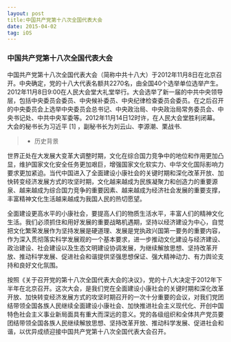 ```yaml
---
layout: post
title:中国共产党第十八次全国代表大会
date: 2015-04-02
tag: iOS 
--- 
```


### 中国共产党第十八次全国代表大会 



中国共产党第十八次全国代表大会（简称中共十八大）于2012年11月8日在北京召开。中央确定，党的十八大代表名额共2270名，由全国40个选举单位选举产生。2012年11月8日9:00在人民大会堂大礼堂举行。大会选举了新一届的中共中央领导层，包括中央委员会委员、中央候补委员、中央纪律检查委员会委员。在之后召开的中央委员会上选举中央委员会总书记、中央政治局、中央政治局常务委员会、中央书记处、中共中央军委等。2012年11月14日12时许，在人民大会堂胜利闭幕。大会的秘书长为习近平 [1]  ，副秘书长为刘云山、李源潮、栗战书.


>* 历史背景

世界正处在大发展大变革大调整时期，文化在综合国力竞争中的地位和作用更加凸显，维护国家文化安全任务更加艰巨，增强国家文化软实力、中华文化国际影响力要求更加紧迫。当代中国进入了全面建设小康社会的关键时期和深化改革开放、加快转变经济发展方式的攻坚时期，文化越来越成为民族凝聚力和创造力的重要源泉、越来越成为综合国力竞争的重要因素、越来越成为经济社会发展的重要支撑，丰富精神文化生活越来越成为我国人民的热切愿望。

全面建设更高水平的小康社会，要提高人们的物质生活水平，丰富人们的精神文化生活。我们必须抓住和用好发展的重要战略机遇期，坚持以经济建设为中心，自觉把文化繁荣发展作为坚持发展是硬道理、发展是党执政兴国第一要务的重要内容，作为深入贯彻落实科学发展观的一个基本要求，进一步推动文化建设与经济建设、政治建设、社会建设以及生态文明建设协调发展，为继续解放思想、坚持改革开放、推动科学发展、促进社会和谐提供坚强思想保证、强大精神动力、有力舆论支持和良好文化氛围。

按照《关于召开党的第十八次全国代表大会的决议》，党的十八大决定于2012年下半年在北京召开。这次大会，是我们党在全面建设小康社会的关键时期和深化改革开放、加快转变经济发展方式的攻坚时期召开的一次十分重要的会议，对我们党团结带领全国各族人民继续全面建设小康社会、加快推进社会主义现代化、开创中国特色社会主义事业新局面具有重大而深远的意义。党的各级组织和全体共产党员要团结带领全国各族人民继续解放思想、坚持改革开放、推动科学发展、促进社会和谐，以优异成绩迎接中国共产党第十八次全国代表大会召开。


